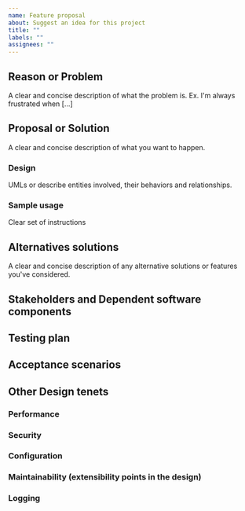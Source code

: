 ```yaml
---
name: Feature proposal
about: Suggest an idea for this project
title: ""
labels: ""
assignees: ""
---
```


## Reason or Problem

A clear and concise description of what the problem is. Ex. I'm always frustrated when [...]

## Proposal or Solution

A clear and concise description of what you want to happen.

### Design

UMLs or describe entities involved, their behaviors and relationships.

### Sample usage

Clear set of instructions

## Alternatives solutions

A clear and concise description of any alternative solutions or features you've considered.

## Stakeholders and Dependent software components

## Testing plan

## Acceptance scenarios

## Other Design tenets

### Performance

### Security

### Configuration

### Maintainability (extensibility points in the design)

### Logging
